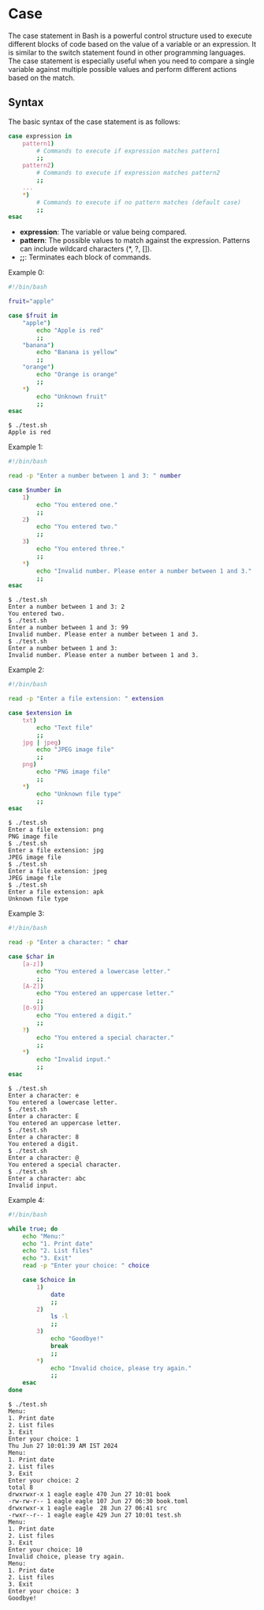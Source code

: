 # Case
The case statement in Bash is a powerful control structure used to execute different blocks of code based on the value of a variable or an expression. It is similar to the switch statement found in other programming languages. The case statement is especially useful when you need to compare a single variable against multiple possible values and perform different actions based on the match.

## Syntax
The basic syntax of the case statement is as follows:

```bash
case expression in
    pattern1)
        # Commands to execute if expression matches pattern1
        ;;
    pattern2)
        # Commands to execute if expression matches pattern2
        ;;
    ...
    *)
        # Commands to execute if no pattern matches (default case)
        ;;
esac
```

* **expression**: The variable or value being compared.
* **pattern**: The possible values to match against the expression. Patterns can include wildcard characters (*, ?, []).
* **;;**: Terminates each block of commands.

Example 0:
```bash
#!/bin/bash

fruit="apple"

case $fruit in
    "apple")
        echo "Apple is red"
        ;;
    "banana")
        echo "Banana is yellow"
        ;;
    "orange")
        echo "Orange is orange"
        ;;
    *)
        echo "Unknown fruit"
        ;;
esac
```
```
$ ./test.sh
Apple is red
```

Example 1:
```bash
#!/bin/bash

read -p "Enter a number between 1 and 3: " number

case $number in
    1)
        echo "You entered one."
        ;;
    2)
        echo "You entered two."
        ;;
    3)
        echo "You entered three."
        ;;
    *)
        echo "Invalid number. Please enter a number between 1 and 3."
        ;;
esac
```
```
$ ./test.sh
Enter a number between 1 and 3: 2
You entered two.
$ ./test.sh
Enter a number between 1 and 3: 99
Invalid number. Please enter a number between 1 and 3.
$ ./test.sh
Enter a number between 1 and 3: 
Invalid number. Please enter a number between 1 and 3.
```

Example 2:
```bash
#!/bin/bash

read -p "Enter a file extension: " extension

case $extension in
    txt)
        echo "Text file"
        ;;
    jpg | jpeg)
        echo "JPEG image file"
        ;;
    png)
        echo "PNG image file"
        ;;
    *)
        echo "Unknown file type"
        ;;
esac
```
```
$ ./test.sh
Enter a file extension: png
PNG image file
$ ./test.sh
Enter a file extension: jpg
JPEG image file
$ ./test.sh
Enter a file extension: jpeg
JPEG image file
$ ./test.sh
Enter a file extension: apk
Unknown file type
```


Example 3:
```bash
#!/bin/bash

read -p "Enter a character: " char

case $char in
    [a-z])
        echo "You entered a lowercase letter."
        ;;
    [A-Z])
        echo "You entered an uppercase letter."
        ;;
    [0-9])
        echo "You entered a digit."
        ;;
    ?)
        echo "You entered a special character."
        ;;
    *)
        echo "Invalid input."
        ;;
esac
```
```
$ ./test.sh
Enter a character: e
You entered a lowercase letter.
$ ./test.sh
Enter a character: E
You entered an uppercase letter.
$ ./test.sh
Enter a character: 8
You entered a digit.
$ ./test.sh
Enter a character: @
You entered a special character.
$ ./test.sh
Enter a character: abc
Invalid input.
```

Example 4:
```bash
#!/bin/bash

while true; do
    echo "Menu:"
    echo "1. Print date"
    echo "2. List files"
    echo "3. Exit"
    read -p "Enter your choice: " choice

    case $choice in
        1)
            date
            ;;
        2)
            ls -l
            ;;
        3)
            echo "Goodbye!"
            break
            ;;
        *)
            echo "Invalid choice, please try again."
            ;;
    esac
done

```

```
$ ./test.sh
Menu:
1. Print date
2. List files
3. Exit
Enter your choice: 1
Thu Jun 27 10:01:39 AM IST 2024
Menu:
1. Print date
2. List files
3. Exit
Enter your choice: 2
total 8
drwxrwxr-x 1 eagle eagle 470 Jun 27 10:01 book
-rw-rw-r-- 1 eagle eagle 107 Jun 27 06:30 book.toml
drwxrwxr-x 1 eagle eagle  28 Jun 27 06:41 src
-rwxr--r-- 1 eagle eagle 429 Jun 27 10:01 test.sh
Menu:
1. Print date
2. List files
3. Exit
Enter your choice: 10
Invalid choice, please try again.
Menu:
1. Print date
2. List files
3. Exit
Enter your choice: 3
Goodbye!
```